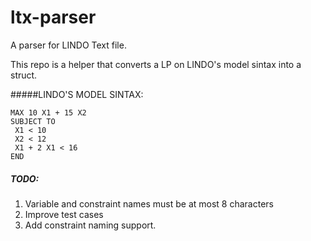 # ltx-parser
A parser for LINDO Text file.

This repo is a helper that converts a LP on LINDO's model sintax into a struct.

#####LINDO'S MODEL SINTAX:
```
MAX 10 X1 + 15 X2
SUBJECT TO
 X1 < 10
 X2 < 12
 X1 + 2 X1 < 16
END
```

##### TODO:
1. Variable and constraint names must be at most 8 characters
2. Improve test cases
3. Add constraint naming support.